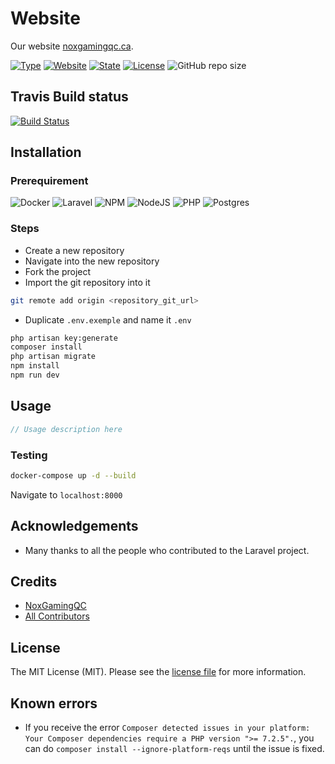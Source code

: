# Website

Our website [noxgamingqc.ca](https://www.noxgamingqc.ca).

[![Type](https://img.shields.io/badge/project%20type-website-red?style=for-the-badge)](#)
[![Website](https://img.shields.io/website?url=https%3A%2F%2Fnoxgamingqc.ca&style=for-the-badge)](#)
[![State](https://img.shields.io/badge/state-maintained-green?style=for-the-badge)](#)
[![License](https://img.shields.io/github/license/NoxGamingQC/Website?style=for-the-badge)](#)
<img alt="GitHub repo size" src="https://img.shields.io/github/repo-size/NoxGamingQC/Website?style=for-the-badge&logo=github&logoColor=%23ffffff">

## Travis Build status
[![Build Status](https://api.travis-ci.com/NoxGamingQC/Website.svg?token=8xPnyZAhxFTwCpTJsxsG&branch=master)](https://travis-ci.com/NoxGamingQC/Website)

## Installation

### Prerequirement

![Docker](https://img.shields.io/badge/docker-%230db7ed.svg?style=for-the-badge&logo=docker&logoColor=white)
![Laravel](https://img.shields.io/badge/laravel-9.38.0-%23FF2D20.svg?style=for-the-badge&logo=laravel&labelColor=333333&logoColor=white)
![NPM](https://img.shields.io/badge/NPM-%5E6.13.6-%23CB3837.svg?style=for-the-badge&labelColor=333333&logo=npm&logoColor=white)
![NodeJS](https://img.shields.io/badge/node.js-6DA55F?style=for-the-badge&logo=node.js&logoColor=white)
![PHP](https://img.shields.io/badge/php-%5E8.0.2-%23777BB4.svg?style=for-the-badge&labelColor=333333&logo=php&logoColor=white)
![Postgres](https://img.shields.io/badge/postgres-%23316192.svg?style=for-the-badge&logo=postgresql&logoColor=white)

### Steps

- Create a new repository
- Navigate into the new repository
- Fork the project
- Import the git repository into it

```bash
git remote add origin <repository_git_url>
```

- Duplicate `.env.exemple` and name it `.env`

```bash
php artisan key:generate
composer install
php artisan migrate
npm install
npm run dev
```

## Usage

```php
// Usage description here
```

### Testing

```bash
docker-compose up -d --build
```

Navigate to `localhost:8000`

## Acknowledgements

- Many thanks to all the people who contributed to the Laravel project.

## Credits

- [NoxGamingQC](https://github.com/noxgamingqc)
- [All Contributors](../../contributors)

## License

The MIT License (MIT). Please see the [license file](LICENSE.md) for more information.

## Known errors

- If you receive the error `Composer detected issues in your platform: Your Composer dependencies require a PHP version ">= 7.2.5".`, you can do `composer install --ignore-platform-reqs` until the issue is fixed.

